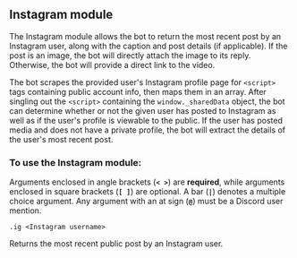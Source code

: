 ## Instagram module

The Instagram module allows the bot to return the most recent post by an Instagram user, along with the caption and post details (if applicable). If the post is an image, the bot will directly attach the image to its reply. Otherwise, the bot will provide a direct link to the video.

The bot scrapes the provided user's Instagram profile page for `<script>` tags containing public account info, then maps them in an array. After singling out the `<script>` containing the `window._sharedData` object, the bot can determine whether or not the given user has posted to Instagram as well as if the user's profile is viewable to the public. If the user has posted media and does not have a private profile, the bot will extract the details of the user's most recent post.

### To use the Instagram module:

Arguments enclosed in angle brackets (**`< >`**) are **required**, while arguments enclosed in square brackets (**`[ ]`**) are optional. A bar (**`|`**) denotes a multiple choice argument. Any argument with an at sign (**`@`**) must be a Discord user mention.

```
.ig <Instagram username>
```

Returns the most recent public post by an Instagram user.